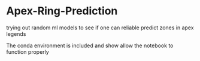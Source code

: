 # Apex-Ring-Prediction
trying out random ml models to see if one can reliable predict zones in apex legends

The conda environment is included and show allow the notebook to function properly

